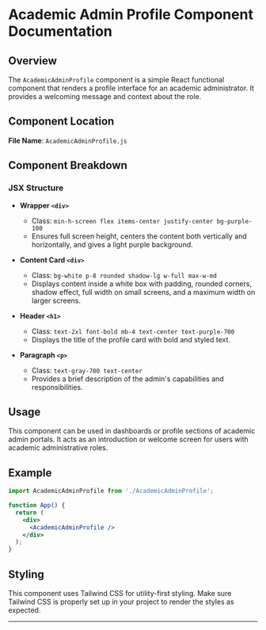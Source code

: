 # Academic Admin Profile Component Documentation

## Overview

The `AcademicAdminProfile` component is a simple React functional component that renders a profile interface for an academic administrator. It provides a welcoming message and context about the role.

## Component Location

**File Name**: `AcademicAdminProfile.js`

## Component Breakdown

### JSX Structure

- **Wrapper `<div>`**

  - Class: `min-h-screen flex items-center justify-center bg-purple-100`
  - Ensures full screen height, centers the content both vertically and horizontally, and gives a light purple background.

- **Content Card `<div>`**

  - Class: `bg-white p-8 rounded shadow-lg w-full max-w-md`
  - Displays content inside a white box with padding, rounded corners, shadow effect, full width on small screens, and a maximum width on larger screens.

- **Header `<h1>`**

  - Class: `text-2xl font-bold mb-4 text-center text-purple-700`
  - Displays the title of the profile card with bold and styled text.

- **Paragraph `<p>`**
  - Class: `text-gray-700 text-center`
  - Provides a brief description of the admin's capabilities and responsibilities.

## Usage

This component can be used in dashboards or profile sections of academic admin portals. It acts as an introduction or welcome screen for users with academic administrative roles.

## Example

```jsx
import AcademicAdminProfile from './AcademicAdminProfile';

function App() {
  return (
    <div>
      <AcademicAdminProfile />
    </div>
  );
}
```

## Styling

This component uses Tailwind CSS for utility-first styling. Make sure Tailwind CSS is properly set up in your project to render the styles as expected.

---
